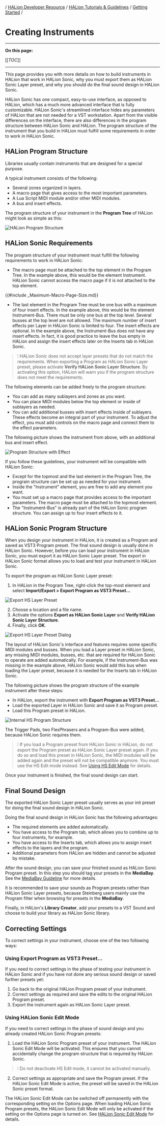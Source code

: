 / [HALion Developer Resource](../../HALion-Developer-Resource.md) / [HALion Tutorials & Guidelines](./HALion-Tutorials-Guidelines.md) / [Getting Started](./Getting-Started.md) /

# Creating Instruments

---

**On this page:**

[[_TOC_]]

---

This page provides you with more details on how to build instruments in HALion that work in HALion Sonic, why you must export them as HALion Sonic Layer preset, and why you should do the final sound design in HALion Sonic.

HALion Sonic has one compact, easy-to-use interface, as opposed to HALion, which has a much more advanced interface that is fully customizable. HALion Sonic's streamlined interface hides any parameters of HALion that are not needed for a VST workstation. Apart from the visible differences on the interface, there are also differences in the program structure between HALion Sonic and HALion. The program structure of the instrument that you build in HALion must fulfill some requirements in order to work in HALion Sonic.

## HALion Program Structure

Libraries usually contain instruments that are designed for a special purpose.

A typical instrument consists of the following:

* Several zones organized in layers.
* A macro page that gives access to the most important parameters.
* A Lua Script MIDI module and/or other MIDI modules.
* A bus and insert effects.

The program structure of your instrument in the **Program Tree** of HALion might look as simple as this:

![HALion Program Structure](../images/HALion-Program-Structure.png)

## HALion Sonic Requirements

The program structure of your instrument must fulfill the following requirements to work in HALion Sonic:

* The macro page must be attached to the top element in the Program Tree. In the example above, this would be the element Instrument. HALion Sonic cannot access the macro page if it is not attached to the top element.

{{#include _Maximum-Macro-Page-Size.md}}

* The last element in the Program Tree must be one bus with a maximum of four insert effects. In the example above, this would be the element Instrument-Bus. There must be only one bus at the top level. Several busses at the top level are not allowed. The maximum number of insert effects per Layer in HALion Sonic is limited to four. The insert effects are optional. In the example above, the Instrument-Bus does not have any insert effects. In fact, it is good practice to leave the bus empty in HALion and assign the insert effects later on the Inserts tab in HALion Sonic.

>&#10069; HALion Sonic does not accept layer presets that do not match the requirements. When exporting a Program as HALion Sonic Layer preset, please activate **Verify HALion Sonic Layer Structure**. By activating this option, HALion will warn you if the program structure does not meet the requirements. 

The following elements can be added freely to the program structure:

* You can add as many sublayers and zones as you want.
* You can place MIDI modules below the top element or inside of sublayers as needed.
* You can add additional busses with insert effects inside of sublayers. These effects become an integral part of your instrument. To adjust the effect, you must add controls on the macro page and connect them to the effect parameters.

The following picture shows the instrument from above, with an additional bus and insert effect.

![Program Structure with Effect](../images/HALion-Program-Structure-with-Effect.png)

If you follow these guidelines, your instrument will be compatible with HALion Sonic:

* Except for the topmost and the last element in the Program Tree, the program structure can be set up as needed for your instrument.
* Inside the "Instrument" element, you are free to add any element you want.
* You must set up a macro page that provides access to the important parameters. The macro page must be attached to the topmost element.
* The "Instrument-Bus" is already part of the HALion Sonic program structure. You can assign up to four insert effects to it.

## HALion Sonic Program Structure

When you design your instrument in HALion, it is created as a Program and saved as VST3 Program preset. The final sound design is usually done in HALion Sonic. However, before you can load your instrument in HALion Sonic, you must export it as HALion Sonic Layer preset. The export in HALion Sonic format allows you to load and test your instrument in HALion Sonic.

To export the program as HALion Sonic Layer preset:

1. In HALion in the Program Tree, right-click the top-most element and select **Import/Export > Export Program as VST3 Preset...**

![Export HS Layer Preset](../images/Export-HS-Layer-Preset.png)

2. Choose a location and a file name.
2. Activate the options **Export as HALion Sonic Layer** and **Verify HALion Sonic Layer Structure**.
2. Finally, click **OK**.

![Export HS Layer Preset Dialog](../images/Export-HS-Layer-Preset-Dialog.png)

The layout of HALion Sonic's interface and features requires some specific MIDI modules and busses. When you load a Layer preset in HALion Sonic, any missing MIDI modules, busses, etc. that are required for HALion Sonic to operate are added automatically. For example, if the Instrument-Bus was missing in the example above, HALion Sonic would add this bus when loading the Layer preset, because it is needed for the Inserts tab in HALion Sonic.

The following picture shows the program structure of the example instrument after these steps:

* In HALion, export the instrument with **Export Program as VST3 Preset...**
* Load the exported Layer in HALion Sonic and save it as Program preset.
* Load this Program preset in HALion.

![Internal HS Program Structure](../images/Internal-HS-Program-Structure.png)

The Trigger Pads, two FlexPhrasers and a Program-Bus were added, because HALion Sonic requires them.

>&#10069; If you load a Program preset from HALion Sonic in HALion, do not export the Program preset as HALion Sonic Layer preset again. If you do so and load this preset in HALion Sonic, the MIDI modules will be added again and the preset will not be compatible anymore. You must use the HS Edit mode instead. See [Using HS Edit Mode](#using-halion-sonic-edit-mode) for details.

Once your instrument is finished, the final sound design can start.

## Final Sound Design

The exported HALion Sonic Layer preset usually serves as your init preset for doing the final sound design in HALion Sonic.

Doing the final sound design in HALion Sonic has the following advantages:

* The required elements are added automatically.
* You have access to the Program tab, which allows you to combine up to four instruments, for example.
* You have access to the Inserts tab, which allows you to assign insert effects to the layers and the program.
* Additional parameters from HALion are hidden and cannot be adjusted by mistake.

After the sound design, you can save your finished sound as HALion Sonic Program preset. In this step you should tag your presets in the **MediaBay**. See the [MediaBay Guideline](./MediaBay-Guideline.md) for more details.

It is recommended to save your sounds as Program presets rather than HALion Sonic Layer presets, because Steinberg users mainly use the Program filter when browsing for presets in the **MediaBay**.

Finally, in HALion's **Library Creator**, add your presets to a VST Sound and choose to build your library as HALion Sonic library.

## Correcting Settings

To correct settings in your instrument, choose one of the two following ways:

### Using Export Program as VST3 Preset...

If you need to correct settings in the phase of testing your instrument in HALion Sonic and if you have not done any serious sound design or saved further presets yet:

1. Go back to the original HALion Program preset of your instrument.
1. Correct settings as required and save the edits to the original HALion Program preset.
1. Export the instrument again as HALion Sonic Layer preset.

### Using HALion Sonic Edit Mode

If you need to correct settings in the phase of sound design and you already created HALion Sonic Program presets:

1. Load the HALion Sonic Program preset of your instrument. The HALion Sonic Edit Mode will be activated. This ensures that you cannot accidentally change the program structure that is required by HALion Sonic.

>&#10069; Do not deactivate HS Edit mode, it cannot be activated manually.

2. Correct settings as appropriate and save the Program preset. If the HALion Sonic Edit Mode is active, the preset will be saved in the HALion Sonic preset format.

The HALion Sonic Edit Mode can be switched off permanently with the corresponding setting on the Options page. When loading HALion Sonic Program presets, the HALion Sonic Edit Mode will only be activated if the setting on the Options page is turned on. See [HALion Sonic Edit Mode](https://steinberg.help/halion/v7/en/halion/topics/global_functions_and_settings/options_editor_edit_section_r.html) for details.